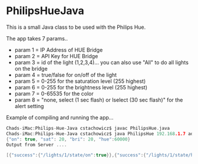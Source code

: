 # PhilipsHueJava

This is a small Java class to be used with the Philips Hue.

The app takes 7 params..

* param 1 = IP Address of HUE Bridge
* param 2 = API Key for HUE Bridge
* param 3 = id of the light (1,2,3,4)... you can also use "All" to do all lights on the bridge
* param 4 = true/false for on/off of the light
* param 5 = 0-255 for the saturation level (255 highest)
* param 6 = 0-255 for the brightness level (255 highest)
* param 7 = 0-65535 for the color
* param 8 = "none, select (1 sec flash) or lselect (30 sec flash)" for the alert setting


Example of compiling and running the app...
```c
Chads-iMac:Philips-Hue-Java cstachowicz$ javac PhilipsHue.java
Chads-iMac:Philips-Hue-Java cstachowicz$ java PhilipsHue 192.168.1.7 ad32e8a371850172530f6f64a8ab33 All true 20 20 60000 select
{"on": true, "sat": 20, "bri": 20, "hue":60000}
Output from Server .... 

[{"success":{"/lights/1/state/on":true}},{"success":{"/lights/1/state/hue":60000}},{"success":{"/lights/1/state/sat":20}},{"success":{"/lights/1/state/bri":20}}]
```
